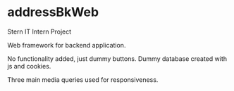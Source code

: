 # addressBkWeb

Stern IT Intern Project

Web framework for backend application.

No functionality added, just dummy buttons. 
Dummy database created with js and cookies.

Three main media queries used for responsiveness.


